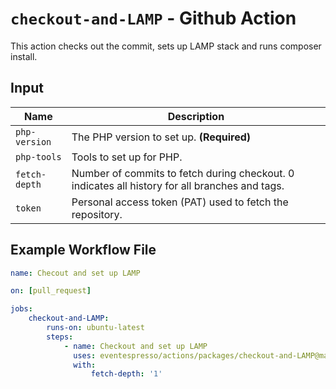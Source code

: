 # `checkout-and-LAMP` - **Github Action**

This action checks out the commit, sets up LAMP stack and runs composer install.

## Input

| Name          | Description                                                                                    |
| ------------- | ---------------------------------------------------------------------------------------------- |
| `php-version` | The PHP version to set up. **(Required)**                                                      |
| `php-tools`   | Tools to set up for PHP.                                                                       |
| `fetch-depth` | Number of commits to fetch during checkout. 0 indicates all history for all branches and tags. |
| `token`       | Personal access token (PAT) used to fetch the repository.                                      |

## Example Workflow File

```yaml
name: Checout and set up LAMP

on: [pull_request]

jobs:
    checkout-and-LAMP:
        runs-on: ubuntu-latest
        steps:
            - name: Checkout and set up LAMP
              uses: eventespresso/actions/packages/checkout-and-LAMP@main
              with:
                  fetch-depth: '1'
```
